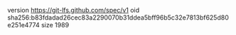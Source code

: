 version https://git-lfs.github.com/spec/v1
oid sha256:b83fdadad26cec83a2290070b31ddea5bff96b5c32e7813bf625d80e251e4774
size 1989
